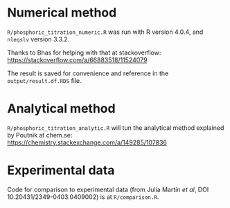 
# Numerical method
 
`R/phosphoric_titration_numeric.R` was run with R version 4.0.4, and `nleqslv` version 3.3.2.

Thanks to Bhas for helping with that at stackoverflow: https://stackoverflow.com/a/66883518/11524079

The result is saved for convenience and reference in the `output/result.df.RDS` file.

# Analytical method

`R/phosphoric_titration_analytic.R` will tun the analytical method explained by Poutnik at chem.se: https://chemistry.stackexchange.com/a/149285/107836

# Experimental data

Code for comparison to experimental data (from Julia Martín _et al_, DOI 10.20431/2349-0403.0409002) is at `R/comparison.R`.

